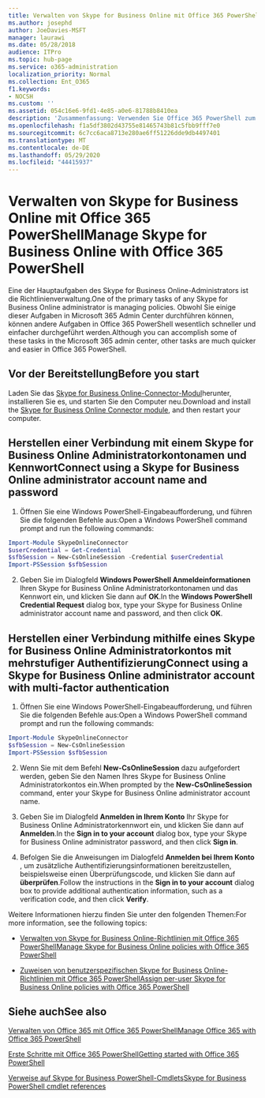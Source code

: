 ```yaml
---
title: Verwalten von Skype for Business Online mit Office 365 PowerShell
ms.author: josephd
author: JoeDavies-MSFT
manager: laurawi
ms.date: 05/28/2018
audience: ITPro
ms.topic: hub-page
ms.service: o365-administration
localization_priority: Normal
ms.collection: Ent_O365
f1.keywords:
- NOCSH
ms.custom: ''
ms.assetid: 054c16e6-9fd1-4e85-a0e6-81788b8410ea
description: 'Zusammenfassung: Verwenden Sie Office 365 PowerShell zum Verwalten von Skype for Business Online-Richtlinien, benutzerspezifischen Richtlinien und Besprechungseinstellungen.'
ms.openlocfilehash: f1a5df3802d43755e81465743b81c5fbb9fff7e0
ms.sourcegitcommit: 6c7cc6aca8713e280ae6ff51226dde9db4497401
ms.translationtype: MT
ms.contentlocale: de-DE
ms.lasthandoff: 05/29/2020
ms.locfileid: "44415937"
---
```

# <a name="manage-skype-for-business-online-with-office-365-powershell"></a><span data-ttu-id="b8de0-103">Verwalten von Skype for Business Online mit Office 365 PowerShell</span><span class="sxs-lookup"><span data-stu-id="b8de0-103">Manage Skype for Business Online with Office 365 PowerShell</span></span>

<span data-ttu-id="b8de0-104">Eine der Hauptaufgaben des Skype for Business Online-Administrators ist die Richtlinienverwaltung.</span><span class="sxs-lookup"><span data-stu-id="b8de0-104">One of the primary tasks of any Skype for Business Online administrator is managing policies.</span></span> <span data-ttu-id="b8de0-105">Obwohl Sie einige dieser Aufgaben in Microsoft 365 Admin Center durchführen können, können andere Aufgaben in Office 365 PowerShell wesentlich schneller und einfacher durchgeführt werden.</span><span class="sxs-lookup"><span data-stu-id="b8de0-105">Although you can accomplish some of these tasks in the Microsoft 365 admin center, other tasks are much quicker and easier in Office 365 PowerShell.</span></span> 

## <a name="before-you-start"></a><span data-ttu-id="b8de0-106">Vor der Bereitstellung</span><span class="sxs-lookup"><span data-stu-id="b8de0-106">Before you start</span></span>

<span data-ttu-id="b8de0-107">Laden Sie das [Skype for Business Online-Connector-Modul](https://www.microsoft.com/download/details.aspx?id=39366)herunter, installieren Sie es, und starten Sie den Computer neu.</span><span class="sxs-lookup"><span data-stu-id="b8de0-107">Download and install the [Skype for Business Online Connector module](https://www.microsoft.com/download/details.aspx?id=39366), and then restart your computer.</span></span>


## <a name="connect-using-a-skype-for-business-online-administrator-account-name-and-password"></a><span data-ttu-id="b8de0-108">Herstellen einer Verbindung mit einem Skype for Business Online Administratorkontonamen und Kennwort</span><span class="sxs-lookup"><span data-stu-id="b8de0-108">Connect using a Skype for Business Online administrator account name and password</span></span>

1. <span data-ttu-id="b8de0-109">Öffnen Sie eine Windows PowerShell-Eingabeaufforderung, und führen Sie die folgenden Befehle aus:</span><span class="sxs-lookup"><span data-stu-id="b8de0-109">Open a Windows PowerShell command prompt and run the following commands:</span></span> 
    
  ```powershell
  Import-Module SkypeOnlineConnector
  $userCredential = Get-Credential
  $sfbSession = New-CsOnlineSession -Credential $userCredential
  Import-PSSession $sfbSession
  ```

2. <span data-ttu-id="b8de0-110">Geben Sie im Dialogfeld **Windows PowerShell Anmeldeinformationen** Ihren Skype for Business Online Administratorkontonamen und das Kennwort ein, und klicken Sie dann auf **OK**.</span><span class="sxs-lookup"><span data-stu-id="b8de0-110">In the **Windows PowerShell Credential Request** dialog box, type your Skype for Business Online administrator account name and password, and then click **OK**.</span></span>


## <a name="connect-using-a-skype-for-business-online-administrator-account-with-multi-factor-authentication"></a><span data-ttu-id="b8de0-111">Herstellen einer Verbindung mithilfe eines Skype for Business Online Administratorkontos mit mehrstufiger Authentifizierung</span><span class="sxs-lookup"><span data-stu-id="b8de0-111">Connect using a Skype for Business Online administrator account with multi-factor authentication</span></span>

1. <span data-ttu-id="b8de0-112">Öffnen Sie eine Windows PowerShell-Eingabeaufforderung, und führen Sie die folgenden Befehle aus:</span><span class="sxs-lookup"><span data-stu-id="b8de0-112">Open a Windows PowerShell command prompt and run the following commands:</span></span>

  ```powershell
  Import-Module SkypeOnlineConnector
  $sfbSession = New-CsOnlineSession
  Import-PSSession $sfbSession
  ```

2. <span data-ttu-id="b8de0-113">Wenn Sie mit dem Befehl **New-CsOnlineSession** dazu aufgefordert werden, geben Sie den Namen Ihres Skype for Business Online Administratorkontos ein.</span><span class="sxs-lookup"><span data-stu-id="b8de0-113">When prompted by the **New-CsOnlineSession** command, enter your Skype for Business Online administrator account name.</span></span>

3. <span data-ttu-id="b8de0-114">Geben Sie im Dialogfeld **Anmelden in Ihrem Konto** Ihr Skype for Business Online Administratorkennwort ein, und klicken Sie dann auf **Anmelden**.</span><span class="sxs-lookup"><span data-stu-id="b8de0-114">In the **Sign in to your account** dialog box, type your Skype for Business Online administrator password, and then click **Sign in**.</span></span>

4. <span data-ttu-id="b8de0-115">Befolgen Sie die Anweisungen im Dialogfeld **Anmelden bei Ihrem Konto** , um zusätzliche Authentifizierungsinformationen bereitzustellen, beispielsweise einen Überprüfungscode, und klicken Sie dann auf **überprüfen**.</span><span class="sxs-lookup"><span data-stu-id="b8de0-115">Follow the instructions in the **Sign in to your account** dialog box to provide additional authentication information, such as a verification code, and then click **Verify**.</span></span>

<span data-ttu-id="b8de0-116">Weitere Informationen hierzu finden Sie unter den folgenden Themen:</span><span class="sxs-lookup"><span data-stu-id="b8de0-116">For more information, see the following topics:</span></span>
  
- [<span data-ttu-id="b8de0-117">Verwalten von Skype for Business Online-Richtlinien mit Office 365 PowerShell</span><span class="sxs-lookup"><span data-stu-id="b8de0-117">Manage Skype for Business Online policies with Office 365 PowerShell</span></span>](manage-skype-for-business-online-policies-with-office-365-powershell.md)
    
- [<span data-ttu-id="b8de0-118">Zuweisen von benutzerspezifischen Skype for Business Online-Richtlinien mit Office 365 PowerShell</span><span class="sxs-lookup"><span data-stu-id="b8de0-118">Assign per-user Skype for Business Online policies with Office 365 PowerShell</span></span>](assign-per-user-skype-for-business-online-policies-with-office-365-powershell.md)
    
## <a name="see-also"></a><span data-ttu-id="b8de0-119">Siehe auch</span><span class="sxs-lookup"><span data-stu-id="b8de0-119">See also</span></span>

[<span data-ttu-id="b8de0-120">Verwalten von Office 365 mit Office 365 PowerShell</span><span class="sxs-lookup"><span data-stu-id="b8de0-120">Manage Office 365 with Office 365 PowerShell</span></span>](manage-office-365-with-office-365-powershell.md)
  
[<span data-ttu-id="b8de0-121">Erste Schritte mit Office 365 PowerShell</span><span class="sxs-lookup"><span data-stu-id="b8de0-121">Getting started with Office 365 PowerShell</span></span>](getting-started-with-office-365-powershell.md)

[<span data-ttu-id="b8de0-122">Verweise auf Skype for Business PowerShell-Cmdlets</span><span class="sxs-lookup"><span data-stu-id="b8de0-122">Skype for Business PowerShell cmdlet references</span></span>](https://docs.microsoft.com/powershell/module/skype/?view=skype-ps)

